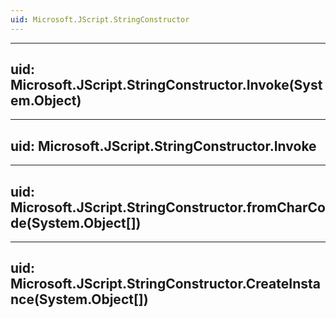 ```yaml
---
uid: Microsoft.JScript.StringConstructor
---
```


---
uid: Microsoft.JScript.StringConstructor.Invoke(System.Object)
---

---
uid: Microsoft.JScript.StringConstructor.Invoke
---

---
uid: Microsoft.JScript.StringConstructor.fromCharCode(System.Object[])
---

---
uid: Microsoft.JScript.StringConstructor.CreateInstance(System.Object[])
---
